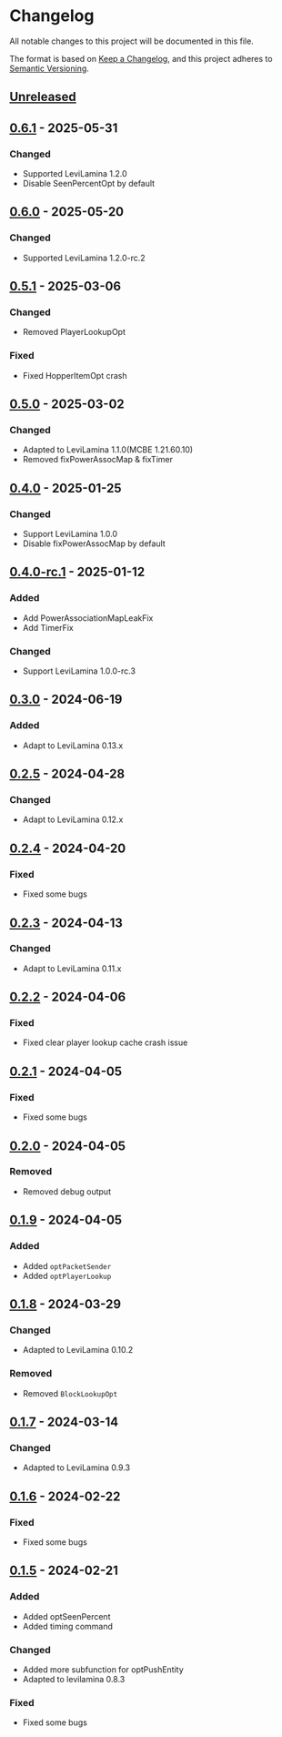 # Changelog

All notable changes to this project will be documented in this file.

The format is based on [Keep a Changelog](https://keepachangelog.com/en/1.0.0/),
and this project adheres to [Semantic Versioning](https://semver.org/spec/v2.0.0.html).

## [Unreleased]

## [0.6.1] - 2025-05-31

### Changed

- Supported LeviLamina 1.2.0
- Disable SeenPercentOpt by default

## [0.6.0] - 2025-05-20

### Changed

- Supported LeviLamina 1.2.0-rc.2

## [0.5.1] - 2025-03-06

### Changed

- Removed PlayerLookupOpt

### Fixed

- Fixed HopperItemOpt crash

## [0.5.0] - 2025-03-02

### Changed

- Adapted to LeviLamina 1.1.0(MCBE 1.21.60.10)
- Removed fixPowerAssocMap & fixTimer

## [0.4.0] - 2025-01-25

### Changed

- Support LeviLamina 1.0.0
- Disable fixPowerAssocMap by default

## [0.4.0-rc.1] - 2025-01-12

### Added

- Add PowerAssociationMapLeakFix
- Add TimerFix

### Changed

- Support LeviLamina 1.0.0-rc.3

## [0.3.0] - 2024-06-19

### Added

- Adapt to LeviLamina 0.13.x

## [0.2.5] - 2024-04-28

### Changed

- Adapt to LeviLamina 0.12.x

## [0.2.4] - 2024-04-20

### Fixed

- Fixed some bugs

## [0.2.3] - 2024-04-13

### Changed

- Adapt to LeviLamina 0.11.x

## [0.2.2] - 2024-04-06

### Fixed

- Fixed clear player lookup cache crash issue

## [0.2.1] - 2024-04-05

### Fixed

- Fixed some bugs

## [0.2.0] - 2024-04-05

### Removed

- Removed debug output

## [0.1.9] - 2024-04-05

### Added

- Added `optPacketSender`
- Added `optPlayerLookup`

## [0.1.8] - 2024-03-29

### Changed

- Adapted to LeviLamina 0.10.2

### Removed

- Removed `BlockLookupOpt`

## [0.1.7] - 2024-03-14

### Changed

- Adapted to LeviLamina 0.9.3

## [0.1.6] - 2024-02-22

### Fixed

- Fixed some bugs

## [0.1.5] - 2024-02-21

### Added

- Added optSeenPercent
- Added timing command

### Changed

- Added more subfunction for optPushEntity
- Adapted to levilamina 0.8.3

### Fixed

- Fixed some bugs

[Unreleased]: https://github.com/LiteLDev/LeviOptimize/compare/v0.6.1...HEAD
[0.6.1]: https://github.com/LiteLDev/LeviOptimize/compare/v0.6.0...v0.6.1
[0.6.0]: https://github.com/LiteLDev/LeviOptimize/compare/v0.5.1...v0.6.0
[0.5.1]: https://github.com/LiteLDev/LeviOptimize/compare/v0.5.0...v0.5.1
[0.5.0]: https://github.com/LiteLDev/LeviOptimize/compare/v0.4.0...v0.5.0
[0.4.0]: https://github.com/LiteLDev/LeviOptimize/compare/v0.4.0-rc.1...v0.4.0
[0.4.0-rc.1]: https://github.com/LiteLDev/LeviOptimize/compare/v0.3.0...v0.4.0-rc.1
[0.3.0]: https://github.com/LiteLDev/LeviOptimize/compare/v0.2.5...v0.3.0
[0.2.5]: https://github.com/LiteLDev/LeviOptimize/compare/v0.2.4...v0.2.5
[0.2.4]: https://github.com/LiteLDev/LeviOptimize/compare/v0.2.3...v0.2.4
[0.2.3]: https://github.com/LiteLDev/LeviOptimize/compare/v0.2.2...v0.2.3
[0.2.2]: https://github.com/LiteLDev/LeviOptimize/compare/v0.2.1...v0.2.2
[0.2.1]: https://github.com/LiteLDev/LeviOptimize/compare/v0.2.0...v0.2.1
[0.2.0]: https://github.com/LiteLDev/LeviOptimize/compare/v0.1.9...v0.2.0
[0.1.9]: https://github.com/LiteLDev/LeviOptimize/compare/v0.1.8...v0.1.9
[0.1.8]: https://github.com/LiteLDev/LeviOptimize/compare/v0.1.7...v0.1.8
[0.1.7]: https://github.com/LiteLDev/LeviOptimize/compare/v0.1.6...v0.1.7
[0.1.6]: https://github.com/LiteLDev/LeviOptimize/compare/v0.1.5...v0.1.6
[0.1.5]: https://github.com/LiteLDev/LeviOptimize/releases/tag/v0.1.5
